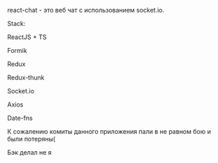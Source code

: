 react-chat - это веб чат с использованием socket.io.

Stack:

ReactJS + TS

Formik

Redux

Redux-thunk

Socket.io

Axios

Date-fns


К сожалению комиты данного приложения пали в не равном бою и были потеряны( 

Бэк делал не я
